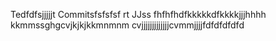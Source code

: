 Tedfdfsjjjjjt Commitsfsfsfsf rt JJss
fhfhfhdfkkkkkdfkkkkjjjhhhh
kkmmssghgcvjkjkjkkmnmnm
cvjjjjjjjjjjjjjcvmmjjjjfdfdfdfdfd